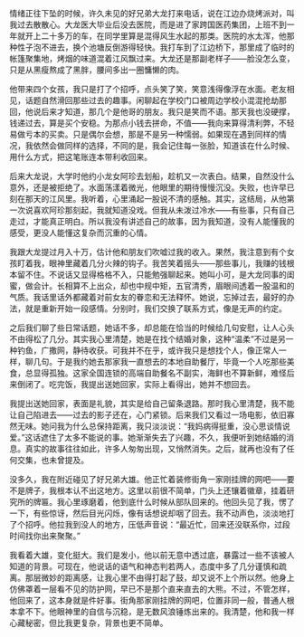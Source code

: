 情绪正往下坠的时候，许久未见的好兄弟大龙打来电话，说在江边办烧烤派对，叫我过去散散心。大龙医大毕业后没去医院，而是进了家跨国医药集团，上班不到一年就开上二十多万的车，在同学里算是混得风生水起的那类。医院的水太浑，他那种性子泡不进去，换个池塘反倒游得轻快。我打车到了江边桥下，那里成了临时的帐篷聚集地，烤烟的味道混着江风飘过来。大龙还是那副老样子——脸没怎么变，只是从黑瘦熬成了黑胖，腰间多出一圈慵懒的肉。

他带来四个女孩，我只是打了个招呼，点头笑了笑，笑意浅得像浮在水面。老友相见，话题自然滑回那些过去的趣事。闲聊起在学校门口被周边学校小混混抢劫那回，他说后来才知道，那几个是他哥的朋友。我只是笑而不语。那天我也没硬撑，钱递过去，算是买个安稳。为那点小钱去拼命，不值——我向来算得清利弊，不轻易做亏本的买卖。只是偶尔会想，那是不是另一种懦弱。如果现在遇到同样的情况，我依然会做同样的选择，不同的是，我会记住每一张脸，知道该在什么时候、用什么方式，把这笔账连本带利收回来。

后来大龙说，大学时他约小龙女阿珍去划船，趁机又一次表白。结果，自然没什么意外，还是被拒绝了。水面荡漾着微光，他眼里的期待慢慢沉没。失败，也许早已刻在那天的江风里。我听着，心里涌起一股说不清的感触。其实，这结局，从他第一次说喜欢阿珍那刻起，我就知道没戏。但我从未泼过冷水——有些事，只有自己走过，才能真正明白。所以我没有讲述自己的故事，因为我知道，没有人能懂我的感受，更没人能懂这复杂而沉重的心情。

我跟大龙提过月入十万，估计他和朋友们吹嘘过我的收入。果然，我注意到有个女孩盯着我，眼神里藏着几分火辣的钩子。我苦笑着摇头——那些事儿，我赚的钱根本留不住。不说话又显得格格不入，只能勉强聊起来。她叫小可，是大龙同事的闺蜜，做会计。长相算不上出众，却也中规中矩，五官清秀，眉眼间透着一股温和的气质。我话里话外都藏着对前女友的眷恋和无法释怀。她说，忘掉过去，最好的办法，就是重新开始一段感情。分别时，我们交换了联系方式，像是无声的约定。  

之后我们聊了些日常话题，她话不多，却总能在恰当的时候给几句安慰，让人心头不由得松了几分。其实我心里清楚，她是在找个结婚对象，这种“温柔”不过是另一种钓鱼，广撒网，静待收获。可我并不在乎，或许我只是想找个人，像正常人一样，聊几句。于是我约她去那家我一直想去的本地自助餐厅，毕竟一个人吃那些美食，总显得孤独。这家全国连锁的高端自助餐名不副实，海鲜也不算新鲜，难怪后来倒闭了。吃完饭，我提出送她回家，实际上看得出，她并不想回去。

我提出送她回家，表面是礼貌，其实是给自己留条退路。那时我心里清楚，我不能让自己陷进去——过去的影子还在，心门紧锁。后来我们又看过一场电影，依旧寡然无味。她问我为什么总保持距离，我只淡淡说：“我妈病得挺重，没心思谈情说爱。”这话遮住了太多不能说的事。她渐渐失去了兴趣，不久，我便听到她结婚的消息。真实的故事往往如此，许多人匆匆出现，又悄然消失。之后，就再也没有了任何交集，也未曾提及。

没多久，我在附近碰见了好兄弟大雄。他正忙着装修街角一家刚挂牌的网吧——要不是牌子，我根本认不出这地方。这里以前很不简单，门头上还镶着徽章，挂着研究所的牌匾。我心里琢磨着，他到底什么时候从部队回来的。他回头见了我，愣了一下，有些惊讶，然后目光闪烁，像有话想说却咽了回去。我不动声色，淡淡地打了个招呼。他拉我到没人的地方，压低声音说：“最近忙，回来还没联系你，过段时间找你出来聚聚。”

我看着大雄，变化挺大。我们是发小，他以前无意中透过底，暴露过一些不该被人知道的背景。可现在，他说话的语气和神态判若两人，态度中多了几分谨慎和疏离。那层微妙的距离感，让我心里不由得打起了鼓，却又说不上个所以然。他身上仿佛罩着一层看不见的防护网，早已不是那个直来直去的大熊。不过，不管怎样，他回来了，这本身就是件好事。街角那家刚挂牌的网吧，位置非同一般，普通人根本拿不下。他眼神里的自信与沉稳，是无数风浪锤炼出来的。我清楚，他和我一样心藏秘密，但比我更复杂，背景也更不简单。

